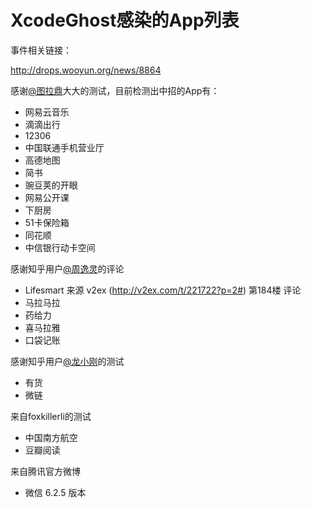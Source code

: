 # XcodeGhost感染的App列表
事件相关链接：

http://drops.wooyun.org/news/8864

感谢[@图拉鼎](http://weibo.com/tualatrix?from=feed&loc=at&nick=%E5%9B%BE%E6%8B%89%E9%BC%8E)大大的测试，目前检测出中招的App有：

* 网易云音乐
* 滴滴出行
* 12306
* 中国联通手机营业厅
* 高德地图
* 简书
* 豌豆荚的开眼
* 网易公开课
* 下厨房
* 51卡保险箱
* 同花顺
* 中信银行动卡空间

感谢知乎用户[@周逸灵](http://www.zhihu.com/people/zhou-yi-ling-31)的评论
* Lifesmart 
来源 v2ex (http://v2ex.com/t/221722?p=2#) 第184楼 评论
* 马拉马拉
* 药给力
* 喜马拉雅
* 口袋记账

感谢知乎用户[@龙小刚](http://www.zhihu.com/people/rainoxu)的测试
* 有货
* 微链

来自foxkillerli的测试
* 中国南方航空
* 豆瓣阅读

来自腾讯官方微博
* 微信 6.2.5 版本
